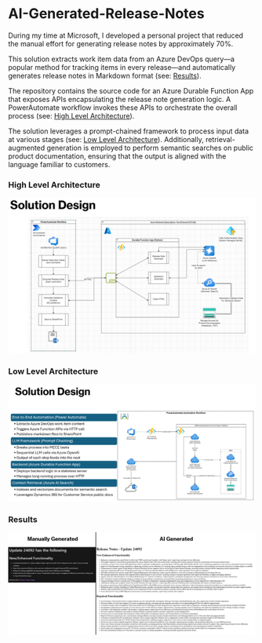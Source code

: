 # AI-Generated-Release-Notes

During my time at Microsoft, I developed a personal project that reduced the manual effort for generating release notes by approximately 70%.

This solution extracts work item data from an Azure DevOps query—a popular method for tracking items in every release—and automatically generates release notes in Markdown format (see: [Results](#results)).

The repository contains the source code for an Azure Durable Function App that exposes APIs encapsulating the release note generation logic. A PowerAutomate workflow invokes these APIs to orchestrate the overall process (see: [High Level Architecture](#high-level-architecture)).

The solution leverages a prompt-chained framework to process input data at various stages (see: [Low Level Architecture](#low-level-architecture)). Additionally, retrieval-augmented generation is employed to perform semantic searches on public product documentation, ensuring that the output is aligned with the language familiar to customers.

### High Level Architecture
![overview](./images/soln-design-overview.png)

### Low Level Architecture
![llmframework](./images/soln-design-1.png)

### Results
![ouput-comparision](./images/output-comparision.png)
